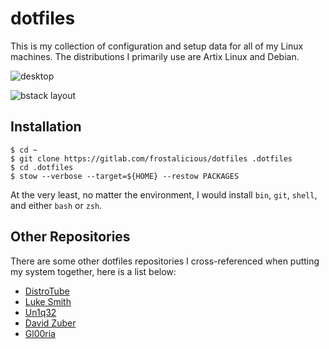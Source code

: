 # dotfiles

This is my collection of configuration and setup data for all of my Linux machines. The distributions I primarily use are Artix Linux and Debian.

![desktop](https://files.catbox.moe/pq3gyr.png)

![bstack layout](https://files.catbox.moe/dpya3x.png)

## Installation

```
$ cd ~
$ git clone https://gitlab.com/frostalicious/dotfiles .dotfiles
$ cd .dotfiles
$ stow --verbose --target=${HOME} --restow PACKAGES
```

At the very least, no matter the environment, I would install `bin`, `git`, `shell`, and either `bash` or `zsh`.

## Other Repositories

There are some other dotfiles repositories I cross-referenced when putting my system together, here is a list below:

* [DistroTube](https://gitlab.com/dwt1/dotfiles)
* [Luke Smith](https://github.com/LukeSmithxyz/voidrice)
* [Un1q32](https://github.com/Un1q32/dotfiles)
* [David Zuber](https://github.com/storax/dotfiles)
* [Gl00ria](https://github.com/Gl00ria/dotfiles)
